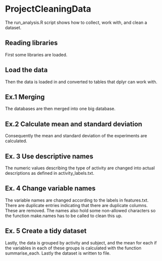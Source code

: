 # ProjectCleaningData
The run_analysis.R script shows how to collect, work with, and clean a dataset.

## Reading libraries
First some libraries are loaded.

## Load the data
Then the data is loaded in and converted to tables that dplyr can work with.

## Ex.1 Merging
The databases are then merged into one big database.

## Ex.2 Calculate mean and standard deviation
Consequently the mean and standard deviation of the experiments are calculated.

## Ex. 3 Use descriptive names
The numeric values describing the type of activity are changed into actual descriptions as defined in activity_labels.txt.

## Ex. 4 Change variable names
The variable names are changed according to the labels in features.txt. There are duplicate entries indicating that there are duplicate columns. These are removed. The names also hold some non-allowed characters so the function make.names has to be called to clean this up.

## Ex. 5 Create a tidy dataset
Lastly, the data is grouped by activity and subject, and the mean for each if the variables in each of these groups is calculated with the function summarise_each. Lastly the dataset is written to file.
